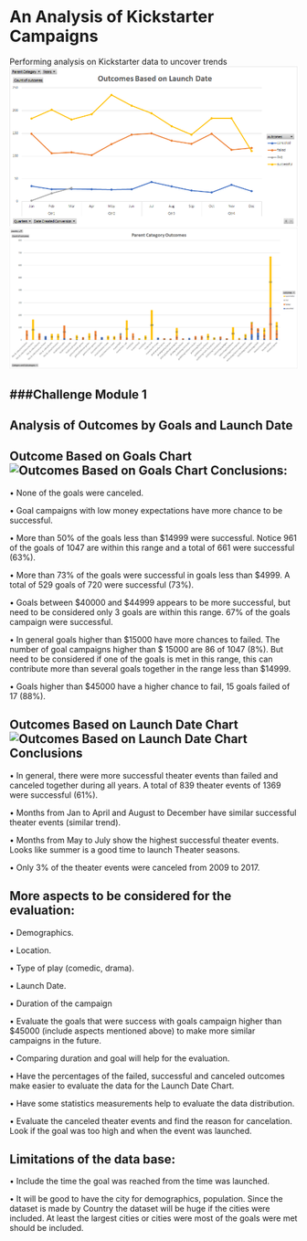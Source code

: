 # An Analysis of Kickstarter Campaigns
Performing analysis on Kickstarter data to uncover trends
![Outcome Based on Launch Data Line Chart](https://github.com/DahianaMC/Kickstarter-Analysis/blob/master/Outcome%20Based%20on%20Launch%20Data%20Line%20Chart.png)
![Parent Category Outcome Chart Bar](https://github.com/DahianaMC/Kickstarter-Analysis/blob/master/Parent%20Category%20Outcome%20Chart%20Bar.png)

###Challenge Module 1
---
Analysis of Outcomes by Goals and Launch Date
---
Outcome Based on Goals Chart
![Outcomes Based on Goals Chart](https://github.com/DahianaMC/Kickstater-Analysis-Module-1-Challenge/blob/master/Outcomes%20Based%20on%20Goals%20Chart.png)
Conclusions:
---
•	None of the goals were canceled.

•	Goal campaigns with low money expectations have more chance to be successful.  

•	More than 50% of the goals less than $14999 were successful. Notice 961 of the goals of 1047 are within this range and a total of 661 were successful (63%).

•	More than 73% of the goals were successful in goals less than $4999.  A total of 529 goals of 720 were successful (73%).

•	Goals between $40000 and $44999 appears to be more successful, but need to be considered only 3 goals are within this range.  67% of the goals campaign were successful.

•	In general goals higher than $15000 have more chances to failed.  The number of goal campaigns higher than $ 15000 are 86 of 1047 (8%).  But need to be considered if one of the goals is met in this range, this can contribute more than several goals together in the range less than $14999. 

•	Goals higher than $45000 have a higher chance to fail, 15 goals failed of 17 (88%).


Outcomes Based on Launch Date Chart 
![Outcomes Based on Launch Date Chart](https://github.com/DahianaMC/Kickstater-Analysis-Module-1-Challenge/blob/master/Outcomes%20Based%20on%20Launch%20Date%20Chart.png)
Conclusions
---
•	In general, there were more successful theater events than failed and canceled together during all years. A total of 839 theater events of 1369 were successful (61%).

•	Months from Jan to April and August to December have similar successful theater events (similar trend).

•	Months from May to July show the highest successful theater events.  Looks like summer is a good time to launch Theater seasons.

•	Only 3% of the theater events were canceled from 2009 to 2017.


More aspects to be considered for the evaluation:
---
•	Demographics.

•	Location.

•	Type of play (comedic, drama).

•	Launch Date.

•	Duration of the campaign

•	Evaluate the goals that were success with goals campaign higher than $45000 (include aspects mentioned above) to make more similar campaigns in the future.

•	Comparing duration and goal will help for the evaluation.

•	Have the percentages of the failed, successful and canceled outcomes make easier to evaluate the data for the Launch Date Chart.

•	Have some statistics measurements help to evaluate the data distribution.
 
•	Evaluate the canceled theater events and find the reason for cancelation.  Look if the goal was too high and when the event was launched.


Limitations of the data base:
---
•	Include the time the goal was reached from the time was launched.

•	It will be good to have the city for demographics, population.  Since the dataset is made by Country the dataset will be huge if the cities were included.  At least the largest cities or cities were most of the goals were met should be included.

